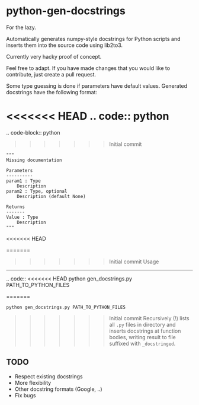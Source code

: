 # python-gen-docstrings

For the lazy.

Automatically generates numpy-style docstrings for Python scripts and inserts them into the source code using lib2to3.

Currently very hacky proof of concept.

Feel free to adapt. If you have made changes that you would like to contribute, just create a pull request.

Some type guessing is done if parameters have default values. Generated docstrings have the following format:

<<<<<<< HEAD
.. code:: python
=======
.. code-block:: python
>>>>>>> Initial commit

    """
    Missing documentation
    
    Parameters
    ----------
    param1 : Type
        Description
    param2 : Type, optional
        Description (default None)
    
    Returns
    -------
    Value : Type
        Description
    """
<<<<<<< HEAD
    
=======


>>>>>>> Initial commit
Usage
-----

.. code::
<<<<<<< HEAD
    python gen_docstrings.py PATH_TO_PYTHON_FILES
    
=======

    python gen_docstrings.py PATH_TO_PYTHON_FILES

>>>>>>> Initial commit
Recursively (!) lists all `.py` files in directory and inserts docstrings
at function bodies, writing result to file suffixed with `_docstringed`.


TODO
----

* Respect existing docstrings
* More flexibility
* Other docstring formats (Google, ..)
* Fix bugs
